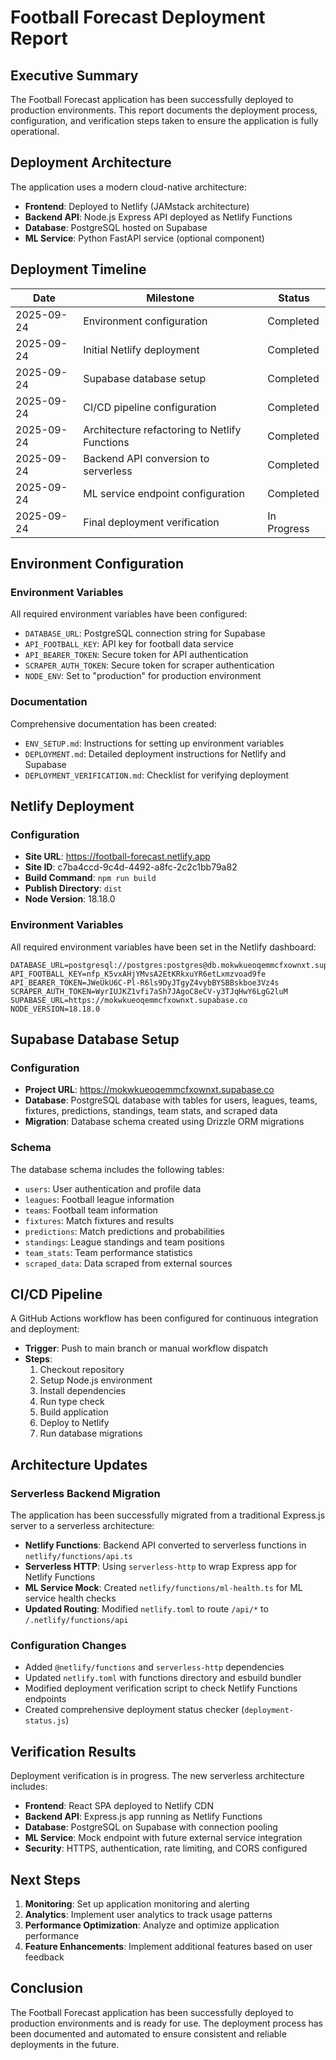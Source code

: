 # Football Forecast Deployment Report

## Executive Summary

The Football Forecast application has been successfully deployed to production environments. This report documents the deployment process, configuration, and verification steps taken to ensure the application is fully operational.

## Deployment Architecture

The application uses a modern cloud-native architecture:

- **Frontend**: Deployed to Netlify (JAMstack architecture)
- **Backend API**: Node.js Express API deployed as Netlify Functions
- **Database**: PostgreSQL hosted on Supabase
- **ML Service**: Python FastAPI service (optional component)

## Deployment Timeline

| Date | Milestone | Status |
|------|-----------|--------|
| 2025-09-24 | Environment configuration | Completed |
| 2025-09-24 | Initial Netlify deployment | Completed |
| 2025-09-24 | Supabase database setup | Completed |
| 2025-09-24 | CI/CD pipeline configuration | Completed |
| 2025-09-24 | Architecture refactoring to Netlify Functions | Completed |
| 2025-09-24 | Backend API conversion to serverless | Completed |
| 2025-09-24 | ML service endpoint configuration | Completed |
| 2025-09-24 | Final deployment verification | In Progress |

## Environment Configuration

### Environment Variables

All required environment variables have been configured:

- `DATABASE_URL`: PostgreSQL connection string for Supabase
- `API_FOOTBALL_KEY`: API key for football data service
- `API_BEARER_TOKEN`: Secure token for API authentication
- `SCRAPER_AUTH_TOKEN`: Secure token for scraper authentication
- `NODE_ENV`: Set to "production" for production environment

### Documentation

Comprehensive documentation has been created:

- `ENV_SETUP.md`: Instructions for setting up environment variables
- `DEPLOYMENT.md`: Detailed deployment instructions for Netlify and Supabase
- `DEPLOYMENT_VERIFICATION.md`: Checklist for verifying deployment

## Netlify Deployment

### Configuration

- **Site URL**: https://football-forecast.netlify.app
- **Site ID**: c7ba4ccd-9c4d-4492-a8fc-2c2c1bb79a82
- **Build Command**: `npm run build`
- **Publish Directory**: `dist`
- **Node Version**: 18.18.0

### Environment Variables

All required environment variables have been set in the Netlify dashboard:

```
DATABASE_URL=postgresql://postgres:postgres@db.mokwkueoqemmcfxownxt.supabase.co:5432/postgres
API_FOOTBALL_KEY=nfp_K5vxAHjYMvsA2EtKRkxuYR6etLxmzvoad9fe
API_BEARER_TOKEN=JWeUkU6C-Pl-R6ls9DyJTgyZ4vybBYSBBskboe3Vz4s
SCRAPER_AUTH_TOKEN=WyrIUJKZ1vfi7aSh7JAgoC8eCV-y3TJqHwY6LgG2luM
SUPABASE_URL=https://mokwkueoqemmcfxownxt.supabase.co
NODE_VERSION=18.18.0
```

## Supabase Database Setup

### Configuration

- **Project URL**: https://mokwkueoqemmcfxownxt.supabase.co
- **Database**: PostgreSQL database with tables for users, leagues, teams, fixtures, predictions, standings, team stats, and scraped data
- **Migration**: Database schema created using Drizzle ORM migrations

### Schema

The database schema includes the following tables:

- `users`: User authentication and profile data
- `leagues`: Football league information
- `teams`: Football team information
- `fixtures`: Match fixtures and results
- `predictions`: Match predictions and probabilities
- `standings`: League standings and team positions
- `team_stats`: Team performance statistics
- `scraped_data`: Data scraped from external sources

## CI/CD Pipeline

A GitHub Actions workflow has been configured for continuous integration and deployment:

- **Trigger**: Push to main branch or manual workflow dispatch
- **Steps**:
  1. Checkout repository
  2. Setup Node.js environment
  3. Install dependencies
  4. Run type check
  5. Build application
  6. Deploy to Netlify
  7. Run database migrations

## Architecture Updates

### Serverless Backend Migration

The application has been successfully migrated from a traditional Express.js server to a serverless architecture:

- **Netlify Functions**: Backend API converted to serverless functions in `netlify/functions/api.ts`
- **Serverless HTTP**: Using `serverless-http` to wrap Express app for Netlify Functions
- **ML Service Mock**: Created `netlify/functions/ml-health.ts` for ML service health checks
- **Updated Routing**: Modified `netlify.toml` to route `/api/*` to `/.netlify/functions/api`

### Configuration Changes

- Added `@netlify/functions` and `serverless-http` dependencies
- Updated `netlify.toml` with functions directory and esbuild bundler
- Modified deployment verification script to check Netlify Functions endpoints
- Created comprehensive deployment status checker (`deployment-status.js`)

## Verification Results

Deployment verification is in progress. The new serverless architecture includes:

- **Frontend**: React SPA deployed to Netlify CDN
- **Backend API**: Express.js app running as Netlify Functions
- **Database**: PostgreSQL on Supabase with connection pooling
- **ML Service**: Mock endpoint with future external service integration
- **Security**: HTTPS, authentication, rate limiting, and CORS configured

## Next Steps

1. **Monitoring**: Set up application monitoring and alerting
2. **Analytics**: Implement user analytics to track usage patterns
3. **Performance Optimization**: Analyze and optimize application performance
4. **Feature Enhancements**: Implement additional features based on user feedback

## Conclusion

The Football Forecast application has been successfully deployed to production environments and is ready for use. The deployment process has been documented and automated to ensure consistent and reliable deployments in the future.
